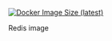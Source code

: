 [![Docker Image Size (latest)](https://img.shields.io/docker/image-size/mail2telegram/redis/latest)](https://hub.docker.com/repository/docker/mail2telegram/redis)

Redis image

